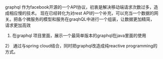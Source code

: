 graphql 作为facebook开源的一个API协议，初衷是解决移动端请求次数过多，造成相应慢的技术。
现在已经转化为对rest API的一个补充，可以充当一个数据的网关。把各个微服务的模型和服务在graqhQL中进行一个组装，让数据更加精简，请求更加高效

1) 在graphql 项目里面，展示一个最简单版本的graphql在java里面的使用

2） 通过与spring cloud结合，同时把graphql改造成纯reactive programming的方式。
